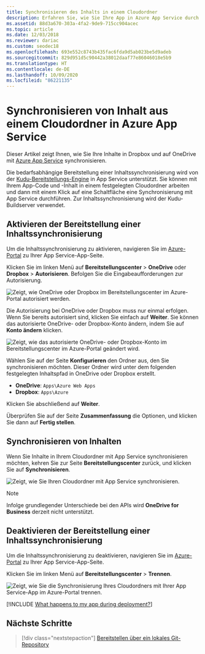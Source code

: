 ```yaml
---
title: Synchronisieren des Inhalts in einem Cloudordner
description: Erfahren Sie, wie Sie Ihre App in Azure App Service durch Inhaltssynchronisierung aus einem Cloudordner (einschließlich OneDrive oder Dropbox) bereitstellen.
ms.assetid: 88d3a670-303a-4fa2-9de9-715cc904acec
ms.topic: article
ms.date: 12/03/2018
ms.reviewer: dariac
ms.custom: seodec18
ms.openlocfilehash: 693e552c8743b435fac6fda9d5ab023be5d9adeb
ms.sourcegitcommit: 829d951d5c90442a38012daaf77e86046018e5b9
ms.translationtype: HT
ms.contentlocale: de-DE
ms.lasthandoff: 10/09/2020
ms.locfileid: "86221135"
---
```

# <a name="sync-content-from-a-cloud-folder-to-azure-app-service"></a>Synchronisieren von Inhalt aus einem Cloudordner in Azure App Service
Dieser Artikel zeigt Ihnen, wie Sie Ihre Inhalte in Dropbox und auf OneDrive mit [Azure App Service](https://go.microsoft.com/fwlink/?LinkId=529714) synchronisieren. 

Die bedarfsabhängige Bereitstellung einer Inhaltssynchronisierung wird von der [Kudu-Bereitstellungs-Engine](https://github.com/projectkudu/kudu/wiki) in App Service unterstützt. Sie können mit Ihrem App-Code und -Inhalt in einem festgelegten Cloudordner arbeiten und dann mit einem Klick auf eine Schaltfläche eine Synchronisierung mit App Service durchführen. Zur Inhaltssynchronisierung wird der Kudu-Buildserver verwendet. 

## <a name="enable-content-sync-deployment"></a>Aktivieren der Bereitstellung einer Inhaltssynchronisierung

Um die Inhaltssynchronisierung zu aktivieren, navigieren Sie im [Azure-Portal](https://portal.azure.com) zu Ihrer App Service-App-Seite.

Klicken Sie im linken Menü auf **Bereitstellungscenter** > **OneDrive** oder **Dropbox** > **Autorisieren**. Befolgen Sie die Eingabeaufforderungen zur Autorisierung. 

![Zeigt, wie OneDrive oder Dropbox im Bereitstellungscenter im Azure-Portal autorisiert werden.](media/app-service-deploy-content-sync/choose-source.png)

Die Autorisierung bei OneDrive oder Dropbox muss nur einmal erfolgen. Wenn Sie bereits autorisiert sind, klicken Sie einfach auf **Weiter**. Sie können das autorisierte OneDrive- oder Dropbox-Konto ändern, indem Sie auf **Konto ändern** klicken.

![Zeigt, wie das autorisierte OneDrive- oder Dropbox-Konto im Bereitstellungscenter im Azure-Portal geändert wird.](media/app-service-deploy-content-sync/continue.png)

Wählen Sie auf der Seite **Konfigurieren** den Ordner aus, den Sie synchronisieren möchten. Dieser Ordner wird unter dem folgenden festgelegten Inhaltspfad in OneDrive oder Dropbox erstellt. 
   
* **OneDrive**: `Apps\Azure Web Apps`
* **Dropbox**: `Apps\Azure`

Klicken Sie abschließend auf **Weiter**.

Überprüfen Sie auf der Seite **Zusammenfassung** die Optionen, und klicken Sie dann auf **Fertig stellen**.

## <a name="synchronize-content"></a>Synchronisieren von Inhalten

Wenn Sie Inhalte in Ihrem Cloudordner mit App Service synchronisieren möchten, kehren Sie zur Seite **Bereitstellungscenter** zurück, und klicken Sie auf **Synchronisieren**.

![Zeigt, wie Sie Ihren Cloudordner mit App Service synchronisieren.](media/app-service-deploy-content-sync/synchronize.png)
   
   > [!NOTE]
   > Infolge grundlegender Unterschiede bei den APIs wird **OneDrive for Business** derzeit nicht unterstützt. 
   > 
   > 

## <a name="disable-content-sync-deployment"></a>Deaktivieren der Bereitstellung einer Inhaltssynchronisierung

Um die Inhaltssynchronisierung zu deaktivieren, navigieren Sie im [Azure-Portal](https://portal.azure.com) zu Ihrer App Service-App-Seite.

Klicken Sie im linken Menü auf **Bereitstellungscenter** > **Trennen**.

![Zeigt, wie Sie die Synchronisierung Ihres Cloudordners mit Ihrer App Service-App im Azure-Portal trennen.](media/app-service-deploy-content-sync/disable.png)

[!INCLUDE [What happens to my app during deployment?](../../includes/app-service-deploy-atomicity.md)]

## <a name="next-steps"></a>Nächste Schritte

> [!div class="nextstepaction"]
> [Bereitstellen über ein lokales Git-Repository](deploy-local-git.md)
